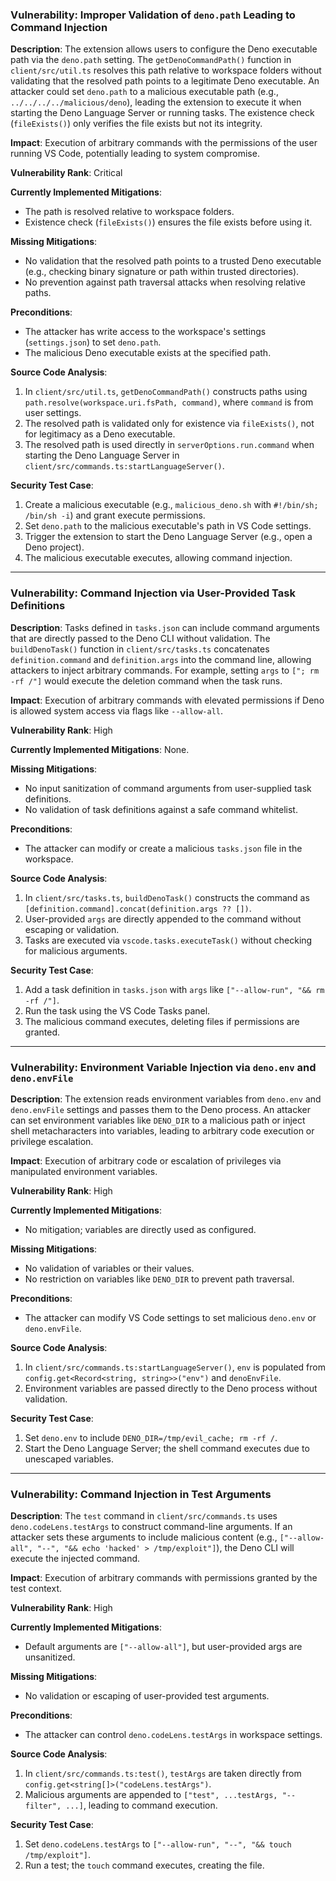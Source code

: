 ### Vulnerability: Improper Validation of `deno.path` Leading to Command Injection
**Description**:
The extension allows users to configure the Deno executable path via the `deno.path` setting. The `getDenoCommandPath()` function in `client/src/util.ts` resolves this path relative to workspace folders without validating that the resolved path points to a legitimate Deno executable. An attacker could set `deno.path` to a malicious executable path (e.g., `../../../../malicious/deno`), leading the extension to execute it when starting the Deno Language Server or running tasks. The existence check (`fileExists()`) only verifies the file exists but not its integrity.

**Impact**: Execution of arbitrary commands with the permissions of the user running VS Code, potentially leading to system compromise.

**Vulnerability Rank**: Critical

**Currently Implemented Mitigations**:
- The path is resolved relative to workspace folders.
- Existence check (`fileExists()`) ensures the file exists before using it.

**Missing Mitigations**:
- No validation that the resolved path points to a trusted Deno executable (e.g., checking binary signature or path within trusted directories).
- No prevention against path traversal attacks when resolving relative paths.

**Preconditions**:
- The attacker has write access to the workspace's settings (`settings.json`) to set `deno.path`.
- The malicious Deno executable exists at the specified path.

**Source Code Analysis**:
1. In `client/src/util.ts`, `getDenoCommandPath()` constructs paths using `path.resolve(workspace.uri.fsPath, command)`, where `command` is from user settings.
2. The resolved path is validated only for existence via `fileExists()`, not for legitimacy as a Deno executable.
3. The resolved path is used directly in `serverOptions.run.command` when starting the Deno Language Server in `client/src/commands.ts:startLanguageServer()`.

**Security Test Case**:
1. Create a malicious executable (e.g., `malicious_deno.sh` with `#!/bin/sh; /bin/sh -i`) and grant execute permissions.
2. Set `deno.path` to the malicious executable's path in VS Code settings.
3. Trigger the extension to start the Deno Language Server (e.g., open a Deno project).
4. The malicious executable executes, allowing command injection.

---

### Vulnerability: Command Injection via User-Provided Task Definitions
**Description**:
Tasks defined in `tasks.json` can include command arguments that are directly passed to the Deno CLI without validation. The `buildDenoTask()` function in `client/src/tasks.ts` concatenates `definition.command` and `definition.args` into the command line, allowing attackers to inject arbitrary commands. For example, setting `args` to `["; rm -rf /"]` would execute the deletion command when the task runs.

**Impact**: Execution of arbitrary commands with elevated permissions if Deno is allowed system access via flags like `--allow-all`.

**Vulnerability Rank**: High

**Currently Implemented Mitigations**: None.

**Missing Mitigations**:
- No input sanitization of command arguments from user-supplied task definitions.
- No validation of task definitions against a safe command whitelist.

**Preconditions**:
- The attacker can modify or create a malicious `tasks.json` file in the workspace.

**Source Code Analysis**:
1. In `client/src/tasks.ts`, `buildDenoTask()` constructs the command as `[definition.command].concat(definition.args ?? [])`.
2. User-provided `args` are directly appended to the command without escaping or validation.
3. Tasks are executed via `vscode.tasks.executeTask()` without checking for malicious arguments.

**Security Test Case**:
1. Add a task definition in `tasks.json` with `args` like `["--allow-run", "&& rm -rf /"]`.
2. Run the task using the VS Code Tasks panel.
3. The malicious command executes, deleting files if permissions are granted.

---

### Vulnerability: Environment Variable Injection via `deno.env` and `deno.envFile`
**Description**:
The extension reads environment variables from `deno.env` and `deno.envFile` settings and passes them to the Deno process. An attacker can set environment variables like `DENO_DIR` to a malicious path or inject shell metacharacters into variables, leading to arbitrary code execution or privilege escalation.

**Impact**: Execution of arbitrary code or escalation of privileges via manipulated environment variables.

**Vulnerability Rank**: High

**Currently Implemented Mitigations**:
- No mitigation; variables are directly used as configured.

**Missing Mitigations**:
- No validation of variables or their values.
- No restriction on variables like `DENO_DIR` to prevent path traversal.

**Preconditions**:
- The attacker can modify VS Code settings to set malicious `deno.env` or `deno.envFile`.

**Source Code Analysis**:
1. In `client/src/commands.ts:startLanguageServer()`, `env` is populated from `config.get<Record<string, string>>("env")` and `denoEnvFile`.
2. Environment variables are passed directly to the Deno process without validation.

**Security Test Case**:
1. Set `deno.env` to include `DENO_DIR=/tmp/evil_cache; rm -rf /`.
2. Start the Deno Language Server; the shell command executes due to unescaped variables.

---

### Vulnerability: Command Injection in Test Arguments
**Description**:
The `test` command in `client/src/commands.ts` uses `deno.codeLens.testArgs` to construct command-line arguments. If an attacker sets these arguments to include malicious content (e.g., `["--allow-all", "--", "&& echo 'hacked' > /tmp/exploit"]`), the Deno CLI will execute the injected command.

**Impact**: Execution of arbitrary commands with permissions granted by the test context.

**Vulnerability Rank**: High

**Currently Implemented Mitigations**:
- Default arguments are `["--allow-all"]`, but user-provided args are unsanitized.

**Missing Mitigations**:
- No validation or escaping of user-provided test arguments.

**Preconditions**:
- The attacker can control `deno.codeLens.testArgs` in workspace settings.

**Source Code Analysis**:
1. In `client/src/commands.ts:test()`, `testArgs` are taken directly from `config.get<string[]>("codeLens.testArgs")`.
2. Malicious arguments are appended to `["test", ...testArgs, "--filter", ...]`, leading to command execution.

**Security Test Case**:
1. Set `deno.codeLens.testArgs` to `["--allow-run", "--", "&& touch /tmp/exploit"]`.
2. Run a test; the `touch` command executes, creating the file.
